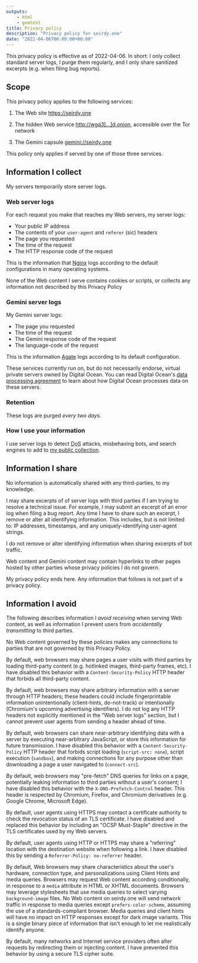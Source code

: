 ```yaml
---
outputs:
    - html
    - gemtext
title: Privacy policy
description: "Privacy policy for seirdy.one"
date: "2022-04-06T00:00:00+00:00"
---
```

This privacy policy is effective as of <time datetime="2022-04-06T00:00:00+00:00">2022-04-06</time>. In short: I only collect standard server logs, I purge them regularly, and I only share sanitized excerpts (e.g. when filing bug reports).

Scope
-----

This privacy policy applies to the following services:

1. The Web site <https://seirdy.one>

2. The hidden Web service [http://wgq3\[...\]d<wbr>.onion](http://wgq3bd2kqoybhstp77i3wrzbfnsyd27wt34psaja4grqiezqircorkyd.onion/ "{title='http://wgq3bd2kqoybhstp77i3wrzbfnsyd27wt34psaja4grqiezqircorkyd.onion'}"), accessible over the Tor network

3. The Gemini capsule <gemini://seirdy.one>

This policy only applies if served by one of those three services.

Information I collect
---------------------

My servers temporarily store server logs.

### Web server logs

For each request you make that reaches my Web servers, my server logs:

- Your public IP address
- The contents of your `user-agent` and `referer` (sic) headers
- The page you requested
- The time of the request
- The HTTP response code of the request

This is the information that [Nginx](https://nginx.org/) logs according to the default configurations in many operating systems.

None of the Web content I serve contains cookies or scripts, or collects any information not described by this Privacy Policy

### Gemini server logs

My Gemini server logs:

- The page you requested
- The time of the request
- The Gemini response code of the request
- The language-code of the request

This is the information [Agate](gemini://qwertqwefsday.eu/agate.gmi) logs according to its default configuration.

These services currently run on, but do not necessarily endorse, virtual private servers owned by Digital Ocean. You can read Digital Ocean's [data processing agreement](https://www.digitalocean.com/legal/data-processing-agreement) to learn about how Digital Ocean processes data on these servers.

### Retention

These logs are purged _every two days._

### How I use your information

I use server logs to detect <abbr title="Denial of Service">DoS</abbr> attacks, misbehaving bots, and search engines to add to [my public collection](https://seirdy.one/2021/03/10/search-engines-with-own-indexes.html).

Information I share
-------------------

No information is automatically shared with any third-parties, to my knowledge.

I may share excerpts of of server logs with third parties if I am trying to resolve a technical issue. For example, I may submit an excerpt of an error log when filing a bug report. Any time I have to share such an excerpt, I remove or alter all identifying information. This includes, but is not limited to: IP addresses, timestamps, and any uniquely-identifying user-agent strings.

I do not remove or alter identifying information when sharing excerpts of bot traffic.

Web content and Gemini content may contain hyperlinks to other pages hosted by other parties whose privacy policies I do not govern.

My privacy policy ends here. Any information that follows is not part of a privacy policy.

Information I avoid
-------------------

The following describes information I _avoid receiving_ when serving Web content, as well as information I prevent users from _accidentally transmitting_ to third parties.

No Web content governed by these policies makes any connections to parties that are not governed by this Privacy Policy.

By default, web browsers may share pages a user visits with third parties by loading third-party content (e.g. hotlinked images, third-party frames, etc). I have disabled this behavior with a `Content-Security-Policy` HTTP header that forbids all third-party content.

By default, web browsers may share arbitrary information with a server through HTTP headers; these headers could include fingerprintable information unintentionally (client-hints, do-not-track) or intentionally (Chromium's upcoming advertising identifiers). I do not log any HTTP headers not explicitly mentioned in the "Web server logs" section, but I cannot prevent user agents from sending a header ahead of time.

By default, web browsers can share near-arbitrary identifying data with a server by executing near-arbitrary JavaScript, or store this information for future transmission. I have disabled this behavior with a `Content-Security-Policy` HTTP header that forbids script loading (`script-src: none`), script execution (`sandbox`), and making connections for any purpose other than downloading a page a user navigated to (`connect-src`).

By default, web browsers may "pre-fetch" DNS queries for links on a page, potentially leaking information to third parties without a user's consent; I have disabled this behavior with the <code>X-DNS-Prefetch-<wbr>Control</code> header. This header is respected by Chromium, Firefox, and Chromium derivatives (e.g. Google Chrome, Microsoft Edge).

By default, user agents using HTTPS may contact a certificate authority to check the revocation status of an TLS certificate. I have disabled and replaced this behavior by including an "OCSP Must-Staple" directive in the TLS certificates used by my Web servers.

By default, user agents using HTTP or HTTPS may share a "referring" location with the destination website when following a link. I have disabled this by sending a `Referrer-Policy: no-referrer` header.

By default, Web browsers may share characteristics about the user's hardware, connection type, and personalizations using Client Hints and media queries. Browsers may request Web content according conditionally, in response to a `media` attribute in HTML or XHTML documents. Browsers may leverage stylesheets that use media queries to select varying `background-image` files. No Web content on seirdy.one will send network traffic in response to media queries except <code>prefers-color-<wbr>scheme</code>, assuming the use of a standards-compliant browser. Media queries and client hints will have no impact on HTTP responses except for dark image variants. This is a single binary piece of information that isn't enough to let me realistically identify anyone.

By default, many networks and Internet service providers often alter requests by redirecting them or injecting content. I have prevented this behavior by using a secure TLS cipher suite.

